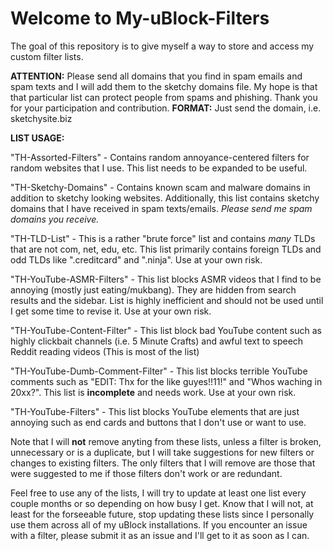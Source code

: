 # Welcome to My-uBlock-Filters
The goal of this repository is to give myself a way to store and access my custom filter lists.

<strong>ATTENTION:</strong> Please send all domains that you find in spam emails and spam texts and I will add them to the sketchy domains file. My hope is that that particular list can protect people from spams and phishing. Thank you for your participation and contribution.
<strong>FORMAT:</strong> Just send the domain, i.e. sketchysite.biz

<strong>LIST USAGE:</strong>

"TH-Assorted-Filters" - Contains random annoyance-centered filters for random websites that I use. This list needs to be expanded to be useful.

"TH-Sketchy-Domains" - Contains known scam and malware domains in addition to sketchy looking websites. Additionally, this list contains sketchy domains that I have received in spam texts/emails. <em>Please send me spam domains you receive.</em>

"TH-TLD-List" - This is a rather "brute force" list and contains <em>many</em> TLDs that are not com, net, edu, etc. This list primarily contains foreign TLDs and odd TLDs like ".creditcard" and ".ninja". Use at your own risk.

"TH-YouTube-ASMR-Filters" - This list blocks ASMR videos that I find to be annoying (mostly just eating/mukbang). They are hidden from search results and the sidebar. List is highly inefficient and should not be used until I get some time to revise it. Use at your own risk.

"TH-YouTube-Content-Filter" - This list block bad YouTube content such as highly clickbait channels (i.e. 5 Minute Crafts) and awful text to speech Reddit reading videos (This is most of the list)

"TH-YouTube-Dumb-Comment-Filter" - This list blocks terrible YouTube comments such as "EDIT: Thx for the like guyes!!11!" and "Whos waching in 20xx?". This list is <strong>incomplete</strong> and needs work. Use at your own risk.

"TH-YouTube-Filters" - This list blocks YouTube elements that are just annoying such as end cards and buttons that I don't use or want to use.

Note that I will <strong>not</strong> remove anyting from these lists, unless a filter is broken, unnecessary or is a duplicate, but I will take suggestions for new filters or changes to existing filters. The only filters that I will remove are those that were suggested to me if those filters don't work or are redundant.

Feel free to use any of the lists, I will try to update at least one list every couple months or so depending on how busy I get. Know that I will not, at least for the forseeable future, stop updating these lists since I personally use them across all of my uBlock installations. If you encounter an issue with a filter, please submit it as an issue and I'll get to it as soon as I can.
